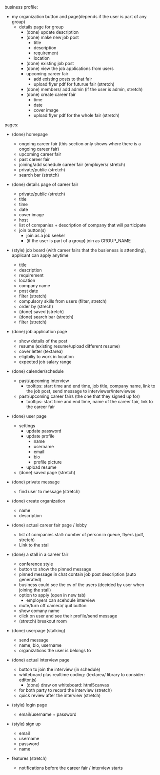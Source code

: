 
business profile:
- my organization button and page(depends if the user is part of any group)
  - details page for group
    - (done) update description
    - (done) make new job post
      - title
      - description
      - requirement
      - location
    - (done) existing job post
    - (done) view the job applications from users
    - upcoming career fair
      - add existing posts to that fair
      - upload flyer pdf for futurue fair (stretch)
    - (done) members/ add admin (if the user is admin, stretch)
    - (done) create career fair
      - time
      - date
      - cover image
      - upload flyer pdf for the whole fair (stretch)

pages:
- (done) homepage
  - ongoing career fair (this section only shows where there is a ongoing career fair)
  - upcoming career fair
  - past career fair
  - joining/add schedule career fair (employers/ stretch)
  - private/public (stretch)
  - search bar (stretch)

- (done) details page of career fair
  - private/public (stretch)
  - title
  - time
  - date
  - cover image
  - host
  - list of companies + description of company that will participate
  - join button(s)
    - join as a job seeker
    - (if the user is part of a group) join as GROUP_NAME

- (style) job board (with career fairs that the busieness is attending), applicant can apply anytime
    - title
    - description
    - requirement
    - location
    - company name
    - post date
  - filter (stretch)
  - compulsory skills from users (filter, stretch)
  - order by (strech)
  - (done) saved (stretch)
  - (done) search bar (stretch)
  - filter (stretch)

- (done) job application page
  - show details of the post
  - resume (existing resume/upload different resume)
  - cover letter (textarea)
  - eligibiliy to work in location
  - expected job salary range

- (done) calender/schedule
  - past/upcoming interview
    - tooltips: start time and end time, job title, company name, link to the job post, send message to interviewer/interviewee
  - past/upcoming career fairs (the one that they signed up for)
    - tooltips: start time and end time, name of the career fair, link to the career fair

- (done) user page
  - settings
    - update password
    - update profile
      - name
      - username
      - email
      - bio
      - profile picture
    - upload resume
  - (done) saved page (stretch)

- (done) private message
  - find user to message (stretch)

- (done) create organization
  - name
  - description

- (done) actual career fair page / lobby
  - list of companies stall: number of person in queue, flyers (pdf, stretch)
  - Link to the stall

- (done) a stall in a career fair
  - conference style
  - button to show the pinned message
  - pinned message in chat contain job post description (auto generated)
  - business could see the cv of the users (decided by user when joining the stall)
  - option to apply (open in new tab)
    - employers can scehdule interview
  - mute/turn off camera/ quit button
  - show comany name
  - click on user and see their profile/send message
  - (stretch) breakout room

- (done) userpage (stalking)
  - send message
  - name, bio, username
  - organizations the user is belongs to

- (done) actual interview page
  - button to join the interview (in schedule)
  - whiteboard plus realtime coding: (textarea/ library to consider: editor.js)
    - (done) draw on whiteboard: html5canvas 
  - for both party to record the interview (stretch)
  - quick review after the interview (stretch)

- (style) login page
  - email/username + password

- (style) sign up
  - email
  - username
  - password
  - name

- features (stretch)
  - notifications before the career fair / interview starts